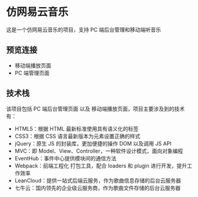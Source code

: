 # 仿网易云音乐
这是一个仿网易云音乐的项目，支持 PC 端后台管理和移动端听音乐

## 预览连接
* 移动端播放页面
* PC 端管理页面

## 技术栈
该项目包括 PC 端后台管理页面 以及 移动端播放页面，项目主要涉及到的技术有：

* HTML5：根据 HTML 最新标准使用具有语义化的标签
* CSS3：根据 CSS 语言最新版本为元素设置正确的样式
* jQuery：原生 JS 的封装库，更加便捷的操作 DOM 以及调用 JS API
* MVC：即 Model、View、Controller，一种软件设计模式，面向对象编程
* EventHub：事件中心提供模块间的通信方法
* Webpack：前端工程化 打包工具，配合 loaders 和 plugin 进行开发，提升工作效率
* LeanCloud：提供一站式后端云服务，作为歌曲信息存储的后台云服务器
* 七牛云：国内领先的企业级云服务商，作为歌曲文件存储的后台云服务器

